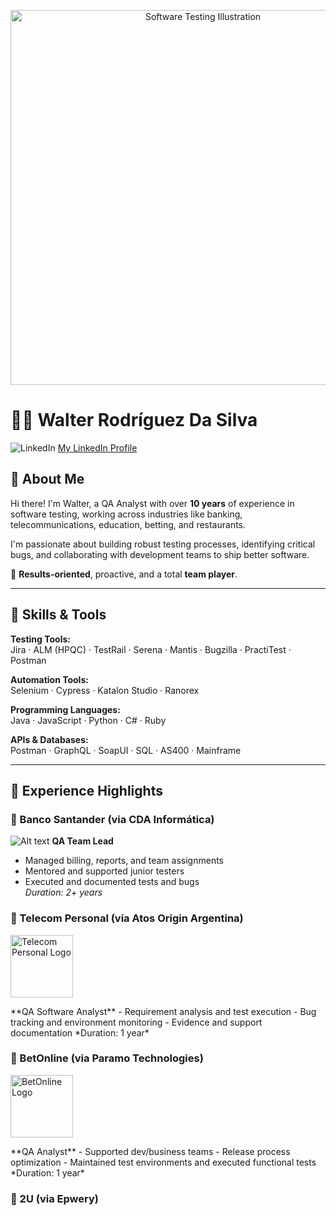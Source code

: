 <p align="center">
  <img src="https://img.freepik.com/free-vector/software-testing-concept-illustration_114360-8124.jpg" alt="Software Testing Illustration" width="600"/>
</p>

# 👨‍💻 Walter Rodríguez Da Silva

![LinkedIn](https://img.shields.io/badge/LinkedIn-Profile-blue?logo=linkedin&logoColor=white&style=flat-square)
[My LinkedIn Profile](https://www.linkedin.com/in/dasilvawalter/)

## 💬 About Me

Hi there! I'm Walter, a QA Analyst with over **10 years** of experience in software testing, working across industries like banking, telecommunications, education, betting, and restaurants.

I'm passionate about building robust testing processes, identifying critical bugs, and collaborating with development teams to ship better software.

🎯 **Results-oriented**, proactive, and a total **team player**.

---

## 🔧 Skills & Tools

**Testing Tools:**  
Jira · ALM (HPQC) · TestRail · Serena · Mantis · Bugzilla · PractiTest · Postman

**Automation Tools:**  
Selenium · Cypress · Katalon Studio · Ranorex

**Programming Languages:**  
Java · JavaScript · Python · C# · Ruby

**APIs & Databases:**  
Postman · GraphQL · SoapUI · SQL · AS400 · Mainframe

---

## 🧪 Experience Highlights

### 🏢 Banco Santander (via CDA Informática)  
![Alt text](https://upload.wikimedia.org/wikipedia/commons/b/b8/Banco_Santander_Logotipo.svg)
**QA Team Lead**  
- Managed billing, reports, and team assignments  
- Mentored and supported junior testers  
- Executed and documented tests and bugs  
*Duration: 2+ years*

### 🏢 Telecom Personal (via Atos Origin Argentina)  
<p align="left">
  <img src="https://upload.wikimedia.org/wikipedia/commons/3/3a/Personal_logo_2021.svg" alt="Telecom Personal Logo" width="100"/>
</p>
**QA Software Analyst**  
- Requirement analysis and test execution  
- Bug tracking and environment monitoring  
- Evidence and support documentation  
*Duration: 1 year*

### 🏢 BetOnline (via Paramo Technologies)  
<p align="left">
  <img src="https://upload.wikimedia.org/wikipedia/commons/3/3a/Logo_of_the_BetOnline_company.png" alt="BetOnline Logo" width="100"/>
</p>
**QA Analyst**  
- Supported dev/business teams  
- Release process optimization  
- Maintained test environments and executed functional tests  
*Duration: 1 year*

### 🏢 2U (via Epwery)  
<p align="left">
  <img src="https://upload.wikimedia
